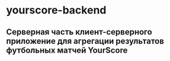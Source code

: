 # yourscore-backend

## Серверная часть клиент-серверного приложение для агрегации результатов футбольных матчей YourScore
